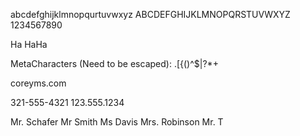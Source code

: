 abcdefghijklmnopqurtuvwxyz
ABCDEFGHIJKLMNOPQRSTUVWXYZ
1234567890

Ha HaHa

MetaCharacters (Need to be escaped):
.[{()\^$|?*+

coreyms.com

321-555-4321
123.555.1234

Mr. Schafer
Mr Smith
Ms Davis
Mrs. Robinson
Mr. T

